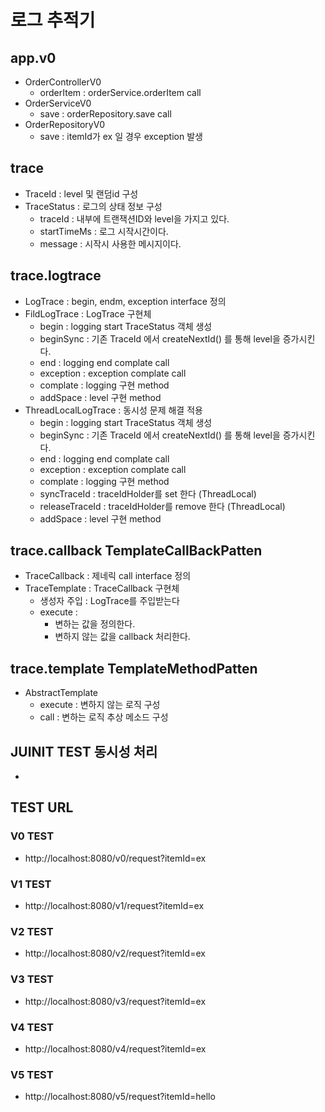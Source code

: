 # 로그 추적기

## app.v0
- OrderControllerV0
	- orderItem : orderService.orderItem call
- OrderServiceV0
	- save : orderRepository.save call
- OrderRepositoryV0
	- save : itemId가 ex 일 경우 exception 발생
	

## trace
- TraceId : level 및 랜덤id 구성
- TraceStatus : 로그의 상태 정보 구성
	- traceId : 내부에 트랜잭션ID와 level을 가지고 있다.
	- startTimeMs  : 로그 시작시간이다.
	- message  : 시작시 사용한 메시지이다.
	
	
## trace.logtrace
- LogTrace : begin, endm, exception interface 정의
- FildLogTrace : LogTrace 구현체
	- begin : logging start TraceStatus 객체 생성
	- beginSync : 기존 TraceId 에서 createNextId() 를 통해 level을 증가시킨다.
	- end : logging end complate call
	- exception : exception complate call
	- complate : logging 구현 method
	- addSpace : level 구현 method
- ThreadLocalLogTrace : 동시성 문제 해결 적용
	- begin : logging start TraceStatus 객체 생성
	- beginSync : 기존 TraceId 에서 createNextId() 를 통해 level을 증가시킨다.
	- end : logging end complate call
	- exception : exception complate call
	- complate : logging 구현 method
	- syncTraceId : traceIdHolder를 set 한다 (ThreadLocal)
	- releaseTraceId : traceIdHolder를 remove 한다 (ThreadLocal)
	- addSpace : level 구현 method
	
## trace.callback TemplateCallBackPatten
- TraceCallback : 제네릭 call interface 정의
- TraceTemplate : TraceCallback 구현체
	- 생성자 주입 : LogTrace를 주입받는다
	- execute :
		- 변하는 값을 정의한다.
		- 변하지 않는 값을 callback 처리한다.
	
## trace.template TemplateMethodPatten
- AbstractTemplate
	- execute : 변하지 않는 로직 구성
	- call : 변하는 로직 추상 메소드 구성
	
	
## JUINIT TEST 동시성 처리
- 



## TEST URL
### V0 TEST
- http://localhost:8080/v0/request?itemId=ex

### V1 TEST
- http://localhost:8080/v1/request?itemId=ex

### V2 TEST
- http://localhost:8080/v2/request?itemId=ex

### V3 TEST
- http://localhost:8080/v3/request?itemId=ex

### V4 TEST
- http://localhost:8080/v4/request?itemId=ex

### V5 TEST
- http://localhost:8080/v5/request?itemId=hello